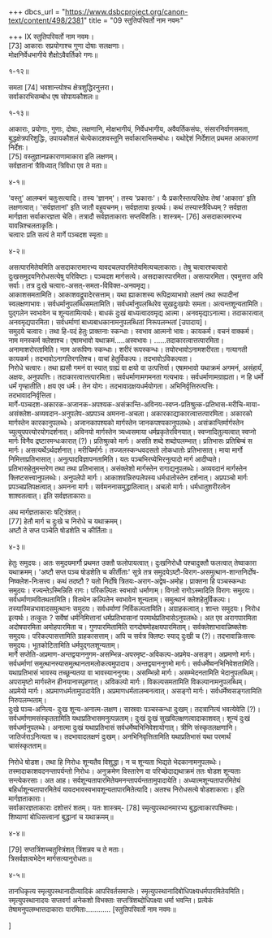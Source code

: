 +++
dbcs_url = "https://www.dsbcproject.org/canon-text/content/498/2381"
title = "09 स्तुतिपरिवर्तो नाम नवमः"

+++
IX
स्तुतिपरिवर्तो नाम नवमः।  
[73] आकाराः सप्रयोगाश्च गुणा दोषाः सलक्षणाः।  
मोक्षनिर्वेधभागीये शैक्षोऽवैवर्तिको गणः॥

१-१२॥

समता
[74] भवशान्त्योश्च क्षेत्रशुद्धिरनुत्तरा।  
सर्वाकारभिसम्बोध एष सोपायकौशलः॥

१-१३॥

आकाराः, प्रयोगाः, गुणाः, दोषाः, लक्षणानि, मोक्षभागीयं, निर्वेधभागीय, अवैवर्तिकसंघः, संसारनिर्वाणसमता, बुद्धक्षेत्रपरिशुद्धिः, उपायकौशलं चेत्येकादशवस्तूनि सर्वाकाराभिसम्बोधः। यथोद्देशं निर्देशात् प्रथमत आकाराणां निर्देशः।  
[75] वस्तुज्ञानप्रकाराणामाकारा इति लक्षणम्।  
सर्वज्ञतानां त्रैविध्यात् त्रिविधा एव ते मताः॥

४-१॥

'वस्तु' आलम्बनं चतुःसत्यादि। तस्य 'ज्ञानम्'। तस्य 'प्रकाराः'। यैः प्रकारैस्तत्परिक्षेपः तेषां 'आकारा' इति लक्षणत्वात्। 'सर्वज्ञतानां' इति जातौ वहुवचनम्। सर्वज्ञताया इत्यर्थः। कथं तस्यास्त्रैविध्यम् ? सर्वज्ञता मार्गज्ञता सर्वाकारज्ञता चेति। तत्रादौ सर्वज्ञताकाराः सप्तविंशतिः। शास्त्रम्-
[76] असदाकारमारभ्य यावन्निश्चलताकृतिः।  
चत्वारः प्रति सत्यं ते मार्गे पञ्चदश स्मृताः॥

४-२॥

असत्पारमितेयमिति असदाकारामारभ्य यावदचलपारमितेयमित्यचलाकाराः। तेषु चत्वारश्चत्वारो दुःखसमुदयनिरोधसत्येषु परिविष्टाः। पञ्चदश मार्गसत्ये। असदाकारपारमिता। असत्पारमिता। एवमुत्तरा अपि सर्वाः। तत्र दुःखे चत्वारः-असत्-समता-विविक्त-अनवमृद्य।  
आकाशसमतामिति। आकाशवद्रूपादेरसत्ताम्। यथा ह्याकाशस्य रूपिद्रव्याभावो लक्षणं तथा रूपादीनां स्वलक्षणाभावः। सर्वधर्मानुपलब्धिसमतामिति। सर्वधर्मानुपलब्धिरेव सुखदुःखयोः समता। अत्यन्तशून्यतामिति। पुद्‍गलेन स्वभावेन च शून्यतामित्यर्थः। बाधकं दुःखं बाध्यत्वादवमृद्य आत्मा। अनवमृद्याऽनात्मा। तदाकारत्वात् अनवमृद्यपारमिता। सर्वधर्माणां बाध्यबाधकानामनुपलब्धितां निरूपलम्भतां [उपादाय]।  
समुदये चत्वारः। तथा हि-पदं हेतुः प्राक्तनाः स्कन्धाः। स्वभाव आत्मनो भावः। कायकर्म। वचनं वाक्कर्म। नाम मनस्कर्म क्लेशाश्च। एषामभावो यथाक्रमं.....अस्वभावः। ......तदाकारत्वात्तत्पारमिता। अनामाशरोरतामिति। नाम अरूपिणः स्कन्धाः। शरीरं रूपस्कन्धः। तयोरभावोऽनामशरीरता। गत्यागती कायकर्म। तदभावोऽनागतिरगतिश्च। वाचां हेतुर्विकल्पः। तदभावोऽविकल्पता।  
निरोधे चत्वारः। तथा ह्यसौ गमनं वा स्यात् ग्राह्यं वा क्षयो वा उत्पत्तिर्वा। एषामभावो यथाक्रमं अगमनं, असंहार्यं, अक्षयः, अनुपपत्तिः। तदाकारत्वात्तत्पारमिता। सर्वधर्माणामगमनता गत्यभावः। सर्वधर्माणामग्राह्यता। न हि धर्मो धर्मं गृण्हातीति। क्षय एव धर्मः। तेन योगः। तदभावादक्षयधर्मयोगता। अभिनिर्वृत्तिरुत्पत्तिः। तदभावादनिर्वृत्तिता।  
मार्गे-पञ्चदश-अकारक-अजानक-अपश्यक-असंक्रान्ति-अविनय-स्वप्न-प्रतिश्रुत्क-प्रतिभास-मरीचि-माया-असंक्लेश-अव्यवदान-अनुपलेप-अप्रपञ्च अमनना-अचला। अकारकाद्याकारत्वात्तत्पारमिता। अकारको मार्गस्तेन कारकानुपलब्धेः। अजानकापश्यको मार्गस्तेन जानकपश्यकानुपलब्धेः। असंक्रान्तिर्मार्गस्तेन च्युत्युपपत्त्योरयोगदर्शनात्। अविनयो मार्गस्तेन त्र्यध्वसमाया धर्मप्रकृतेरविनयात्। स्वप्नादितुल्यत्वात् स्वप्नो मार्गः विनैव द्रष्टारमन्धःकारात् (?)। प्रतिश्रुत्को मार्गः। असति शब्दे शब्दोपलम्भात्। प्रतिभासः प्रतिबिम्बं स मार्गः। असत्यर्थेऽर्थदर्शनात्। मरीचिर्मार्गः। तज्जलस्कन्धवदसतो लोकधातोः प्रतिभासात्। माया मार्गो निमित्ताप्रतिभासात्। अनुत्पादविज्ञापनतामिति। यतः पञ्चभिरप्येभिरनुत्पादो मार्ग आदीप्यते। प्रतिभासहेतुमन्तरेण तथा तथा प्रतिभासात्। असंक्लेशो मार्गस्तेन रागाद्यनुपलब्धेः। अव्यवदानं मार्गस्तेन क्लिष्टसत्त्वानुपलब्धेः। अनुपलेपो मार्गः। आकाशवन्निरुपलेपस्य धर्मधातोस्तेन दर्शनात्। अप्रपञ्चो मार्गः प्रपञ्चप्रतिपक्षत्वात्। अमनना मार्गः। सर्वमननासमुद्धातित्वात्। अचलो मार्गः। धर्मधातुशरीरत्वेन शाश्वतत्वात्। इति सर्वज्ञताकाराः॥

अथ मार्गज्ञताकाराः षट्‍त्रिंशत्।  
[77] हेतौ मार्ग च दुःखे च निरोधे च यथाक्रमम्।  
अष्टौ ते सप्त पञ्चेति षोडशेति च कीर्तिताः॥

४-३॥

हेतुः समुदयः। अतः समुदयमार्गौ प्रथमत उक्तौ फलोपायत्वात्। दुःखनिरोधौ पश्चादुक्तौ फलत्वात् तेष्वाकारा यथाक्रमम्। 'अष्टौ सप्त पञ्च षोडशेति च कीर्तीताः' सूत्रे तत्र समुदयेऽष्टौ-विराग-असमुत्थान-शान्तनिर्दोष-निष्क्लेश-निःसत्त्व। कथं तदष्टौ ? यतो निर्दोषे त्रितयः-अराग-अद्वेष-अमोह। प्राक्तना हि पञ्चस्कन्धाः समुदयः। रज्यन्तेऽस्मिन्निति रागः। परिकल्पितः स्वभावो धर्माणाम्। विगतो रागोऽस्मादिति विरागः समुदयः। सर्वधर्माणामवितथतामिति। वितथेन कल्पितेन स्वभावेन शून्यताम्। समुत्थानं क्लेशहेतुर्विकल्पः। तस्यास्मिन्नभावादसमुत्थानः समुदयः। सर्वधर्माणां निर्विकल्पतामिति। अग्राहकत्वात्। शान्तः समुदयः। निरोध इत्यर्थः। तत्कुतः ? सर्वेषां धर्मनिमित्तानां धर्मप्रतिभासानां परमार्थप्रतिभासेऽनुपलब्धेः। अत एव अरागपारमिता अदोषपारमिता अमोहपारमिता च। गुणपारमितामिति रागदोषमोहक्षयपारमिताम्। सर्वक्लेशाभावान्निष्क्लेशः समुदयः। परिकल्पासत्तामिति ग्राहकासत्ताम्। अपि च सर्वत्र क्लिष्टः स्याद् दुःखी च (?)। तदभावान्निःसत्त्वः समुदयः। भूतकोटितामिति धर्मपुद्‍गलशून्यताम्।  
मार्गे सप्तेति-अप्रमाण-अन्तद्वयाननुगम-असम्भिन्न-अपरमृष्ट-अविकल्प-अप्रमेय-असङ्ग। अप्रमाणो मार्गः। सर्वधर्माणां समुत्थानस्यासमुत्थानतामलोकत्वमुपादाय। अन्तद्वयाननुगमो मार्गः। सर्वधर्मेष्वनभिनिवेशतामिति। यथाप्रतिभासं भावस्य तच्छून्यतया वा भावस्याननुगमः। असम्भिन्नो मार्गः। असम्भेदनतामिति भेदानुपलब्धिम्। अपरामृष्टो मार्गस्तेन हीनयानास्पृहणात्। अविकल्पो मार्गः। विकल्पसमतामिति विकल्पानामनुपलब्धिम्। अप्रमेयो मार्गः। अप्रमाणधर्मतामुपादायेति। अप्रमाणधर्मतालम्बनत्वात्। असङ्गो मार्गः। सर्वधर्मेष्वसङ्गतामिति निरुपलम्भताम्।  
दुःखे पञ्च-अनित्य- दुःख शून्य-अनात्म-लक्षण। सास्रवाः पञ्चस्कन्धा दुःखम्। तदत्रानित्यं भवत्येवेति (?)। सर्वधर्माणामसंस्कृततामिति यथाप्रतिभासमनुत्पन्नताम्। दुःखं दुःखं सुखविलक्षणत्वादाकाशवत्। शून्यं दुःखं सर्वधर्मानुपलब्धेः। अनात्मा दुःखं यथाप्रतिभासं सर्वधर्मेष्वभिनिवेशायोगात्। त्रीणि संस्कृतलक्षणानि। जातिर्जराऽनित्यता च। तदभावादलक्षणं दुःखम्। अनभिनिवृत्तितामिति यथाप्रतिभासं यथा परमार्थं चासंस्कृतताम्॥

निरोधे षोडश। तथा हि निरोधः शून्यतैव विशुद्धा। न च शून्यता भिद्यते भेदकानामनुपलब्धेः। तस्मादाकाशवदनन्तापर्यन्तो निरोधः। अनुक्रमेण विस्तारेण वा परिच्छेदाद्यथाक्रमं ततः षोडश शून्यताः सन्त्येकरसाः। अत आह। सर्वशून्यतापारमितेयमनन्तापर्यन्ततामुपादायेति। अध्यात्मशून्यतापारमितेयं बहिर्धाशून्यतापारमितेयं यावदभावस्वभावशून्यतापारमितेत्यादि। अतश्च निरोधसत्ये षोडशाकाराः। इति मार्गज्ञताकाराः।  
सर्वाकारज्ञताकाराः दशोत्तरं शतम्। यतः शास्त्रम्-
[78] स्मृत्युपस्थानमारभ्य बुद्धत्वाकारपश्चिमाः।  
शिष्याणां बोधिसत्त्वानां बुद्धानां च यथाक्रमम्॥

४-४॥

[79] सप्तत्रिंशच्चतुस्त्रिंशत् त्रिंशन्नव च ते मताः।  
त्रिसर्वज्ञत्वभेदेन मार्गसत्यानुरोधतः॥

४-५॥

तानधिकृत्य स्मृत्युपस्थानादीत्यादिकं आपरिवर्तसमाप्तेः। स्मृत्युपस्थानादिबोधिपक्ष्यधर्मपारमितेयमिति। स्मृत्युपस्थानादयः सप्तवर्गा अनेकशो विभक्ताः सप्तत्रिंशब्दोधिपक्ष्या धर्मा भवन्ति। प्रत्येकं तेषामनुपलम्भात्तदाकाराः पारमिताः............
[स्तुतिपरिवर्तो नाम नवमः॥

]
